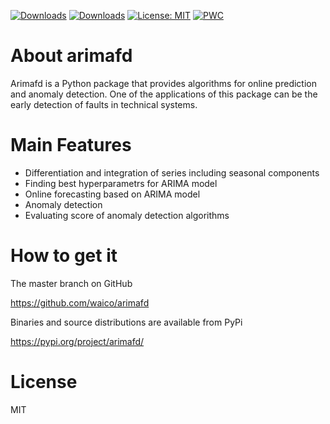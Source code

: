 [![Downloads](https://pepy.tech/badge/arimafd)](https://pepy.tech/project/arimafd) [![Downloads](https://pepy.tech/badge/arimafd/month)](https://pepy.tech/project/arimafd) [![License: MIT](https://img.shields.io/badge/License-MIT-green.svg)](https://github.com/waico/arimafd/blob/master/LICENSE.txt) [![PWC](https://img.shields.io/endpoint.svg?url=https://paperswithcode.com/badge/online-forecasting-and-anomaly-detection/anomaly-detection-on-numenta-anomaly)](https://paperswithcode.com/sota/anomaly-detection-on-numenta-anomaly?p=online-forecasting-and-anomaly-detection)

# About arimafd


Arimafd is a Python package that provides algorithms
for online prediction and anomaly detection. One of the
applications of this package can be the early detection
of faults in technical systems.



# Main Features


- Differentiation and integration of series including seasonal components
- Finding best hyperparametrs for ARIMA model
- Online forecasting based on ARIMA model
- Anomaly detection 
- Evaluating score of anomaly detection algorithms

# How to get it
The master branch on GitHub 

https://github.com/waico/arimafd


Binaries and source distributions are available from PyPi

https://pypi.org/project/arimafd/



# License

MIT
